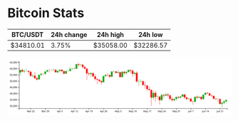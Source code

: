 # Bitcoin Stats

BTC/USDT|24h change|24h high|24h low|
|---|---|---|---|
|$34810.01|3.75%|$35058.00|$32286.57|

<img src="./chart.svg">
